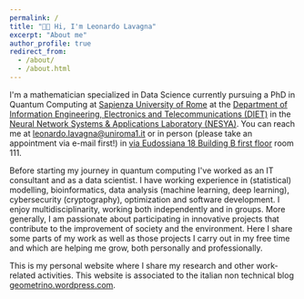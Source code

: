 ```yaml
---
permalink: /
title: "👋🏻 Hi, I'm Leonardo Lavagna"
excerpt: "About me"
author_profile: true
redirect_from: 
  - /about/
  - /about.html
---
```


I'm a mathematician specialized in Data Science currently pursuing a PhD in Quantum Computing at [Sapienza University of Rome](https://www.uniroma1.it/en/pagina-strutturale/home) at the [Department of Information Engineering, Electronics and Telecommunications (DIET)](https://web.uniroma1.it/dip_diet/en) in the [Neural Network Systems & Applications Laboratory (NESYA)](https://sites.google.com/view/nesya). You can reach me at [leonardo.lavagna@uniroma1.it](leonardo.lavagna@uniroma1.it) or in person (please take an appointment via e-mail first!) in [via Eudossiana 18 Building B first floor](https://web.uniroma1.it/dip_diet/en/dipdiet/department/how-reach-us) room 111.


Before starting my journey in quantum computing I've worked as an IT consultant and as a data scientist. I have working experience in (statistical) modelling, bioinformatics, data analysis (machine learning, deep learning), cybersecurity (cryptography), optimization and software development. I enjoy multidisciplinarity, working both independently and in groups. More generally, I am passionate about participating in innovative projects that contribute to the improvement of society and the environment. Here I share some parts of my work as well as those projects I carry out in my free time and which are helping me grow, both personally and professionally.

This is my personal website where I share my research and other work-related activities. This website is associated to the italian non technical blog [geometrino.wordpress.com](https://geometrino.wordpress.com/).
